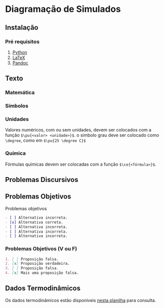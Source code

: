 # Diagramação de Simulados

## Instalação

### Pré requisitos

1. [Python](https://www.python.org/downloads/)
2. [LaTeX](https://www.latex-project.org/get/)
3. [Pandoc](https://pandoc.org/installing.html)

## Texto

### Matemática

### Símbolos


### Unidades

Valores numéricos, com ou sem unidades, devem ser colocados com a função `$\pu{<valor> <unidade>}$`. o simbolo grau deve ser colocado como `\degree`, como em `$\pu{25 \degree C}$`


### Química

Fórmulas químicas devem ser colocadas com a função  `$\ce{<fórmula>}$`.

## Problemas Discursivos

## Problemas Objetivos

Problemas objetivos 

```markdown
- [ ] Alternativa incorreta.
- [x] Alternativa correta.
- [ ] Alternativa incorreta.
- [ ] Alternativa incorreta.
- [ ] Alternativa incorreta.
```

### Problemas Objetivos (V ou F)


```markdown
1. [ ] Proposição falsa.
2. [x] Proposição verdadeira.
3. [ ] Proposição falsa.
4. [x] Mais uma proposição falsa.
```

## Dados Termodinâmicos

Os dados termodinâmicos estão disponíveis [nesta planilha](https://docs.google.com/spreadsheets/d/1lNYtEriCuBZ2hztBSJu8akMtKyZMWEe4iaoBbXvlnc4/edit?usp=sharing) para consulta.
